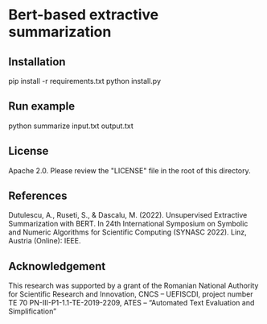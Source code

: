 # Bert-based extractive summarization

## Installation
pip install -r requirements.txt
python install.py

## Run example
python summarize input.txt output.txt

## License
Apache 2.0. Please review the "LICENSE" file in the root of this directory.

## References
Dutulescu, A., Ruseti, S., & Dascalu, M. (2022). Unsupervised Extractive Summarization with BERT. In 24th International Symposium on Symbolic and Numeric Algorithms for Scientific Computing (SYNASC 2022). Linz, Austria (Online): IEEE.

## Acknowledgement
This research was supported by a grant of the Romanian National Authority for Scientific Research and Innovation, CNCS – UEFISCDI, project number TE 70 PN-III-P1-1.1-TE-2019-2209, ATES – “Automated Text Evaluation and Simplification”
